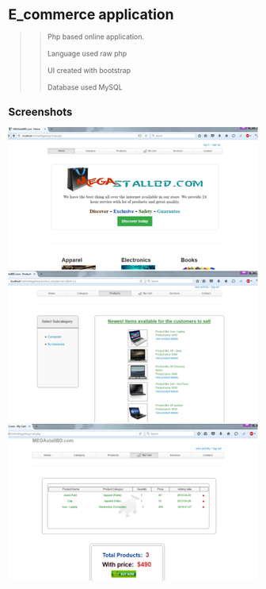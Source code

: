 # E_commerce application
>> Php based online application.
<br/><br/>
Language used raw php
<br/><br/>
UI created with bootstrap
<br/><br/>
Database used MySQL

## Screenshots
![Homepage-screenshot](home.PNG?raw=true "Home Page")
![Products-screenshot](products.PNG?raw=true "Product page")
![Cart-screenshot](cart.PNG?raw=true "Cart")